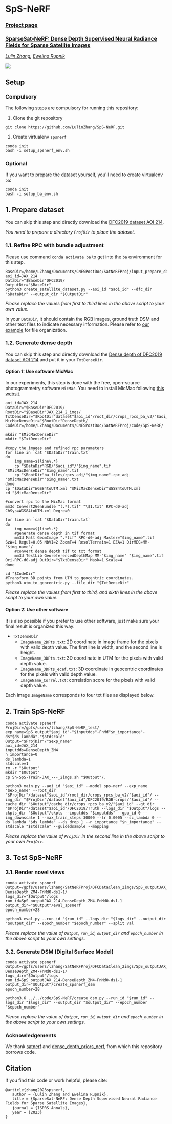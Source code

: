 # SpS-NeRF

### [Project page](https://erupnik.github.io/SparseSatNerf.html)

### [SparseSat-NeRF: Dense Depth Supervised Neural Radiance Fields for Sparse Satellite Images](https://blank)
*[Lulin Zhang](https://scholar.google.com/citations?user=tUebgRIAAAAJ&hl=fr&oi=ao),
[Ewelina Rupnik](https://erupnik.github.io/)*

![](documents/teaser.png)


## Setup
### Compulsory
The following steps are compulsory for running this repository:
1. Clone the git repository 
```
git clone https://github.com/LulinZhang/SpS-NeRF.git
```

2. Create virtualenv `spsnerf`
```
conda init
bash -i setup_spsnerf_env.sh
```

### Optional
If you want to prepare the dataset yourself, you'll need to create virtualenv `ba`:
```
conda init
bash -i setup_ba_env.sh
```

## 1. Prepare dataset
You can skip this step and directly download the [DFC2019 dataset AOI 214](https://drive.google.com/file/d/1LXfkxe_d3WSVgxK5y8q4Si-sUF6Fvv-R/view?usp=sharing).

*You need to prepare a directory `ProjDir` to place the dataset.*

### 1.1. Refine RPC with bundle adjustment
Please use command `conda activate ba` to get into the `ba` environment for this step.
```
BaseDir=/home/LZhang/Documents/CNESPostDoc/SatNeRFProj/input_prepare_data/
aoi_id=JAX_214
DataDir="$BaseDir"DFC2019/
OutputDir="$BaseDir"
python3 create_satellite_dataset.py --aoi_id "$aoi_id" --dfc_dir "$DataDir" --output_dir "$OutputDir" 
```

*Please replace the values from first to third lines in the above script to your own value.*

In your `DataDir`, it should contain the RGB images, ground truth DSM and other text files to indicate necessary information. Please refer to [our example](https://drive.google.com/file/d/1kVuEKONJamt1R9caxY-zJFVQXgbiQDsM/view?usp=sharing) for file organization.

### 1.2. Generate dense depth
You can skip this step and directly download the [Dense depth of DFC2019 dataset AOI 214](https://drive.google.com/file/d/1L7PmSCaNvQGtk6mNyfufp3z8hbzSNiQM/view?usp=sharing) and put it in your `TxtDenseDir`.

#### Option 1: Use software MicMac
In our experiments, this step is done with the free, open-source photogrammetry software `MicMac`. You need to install MicMac following [this websit](https://github.com/micmacIGN/micmac).
```
aoi_id=JAX_214
DataDir="$BaseDir"DFC2019/
RootDir="$BaseDir"JAX_214_2_imgs/
TxtDenseDir="$RootDir"dataset"$aoi_id"/root_dir/crops_rpcs_ba_v2/"$aoi_id"/DenseDepth_ZM4/
MicMacDenseDir="$RootDir"DenseDepth/
CodeDir=/home/LZhang/Documents/CNESPostDoc/SatNeRFProj/code/SpS-NeRF/

mkdir "$MicMacDenseDir"
mkdir "$TxtDenseDir"

#copy the images and refined rpc parameters
for line in `cat "$DataDir"train.txt`
do
	img_name=${line%.*}
	cp "$DataDir"RGB/"$aoi_id"/"$img_name".tif "$MicMacDenseDir""$img_name".tif
	cp "$RootDir"ba_files/rpcs_adj/"$img_name".rpc_adj "$MicMacDenseDir""$img_name".txt
done
cp "$DataDir"WGS84toUTM.xml "$MicMacDenseDir"WGS84toUTM.xml
cd "$MicMacDenseDir"

#convert rpc to the MicMac format
mm3d Convert2GenBundle "(.*).tif" "\$1.txt" RPC-d0-adj ChSys=WGS84toUTM.xml Degre=0

for line in `cat "$DataDir"train.txt`
do
	img_name=${line%.*}
	#generate dense depth in tif format
	mm3d Malt GeomImage ".*tif" RPC-d0-adj Master="$img_name".tif SzW=1 Regul=0.05 NbVI=2 ZoomF=4 ResolTerrain=1 EZA=1 DirMEC=MM-"$img_name"/
	#convert dense depth tif to txt format
	mm3d TestLib GeoreferencedDepthMap MM-"$img_name" "$img_name".tif Ori-RPC-d0-adj OutDir="$TxtDenseDir" Mask=1 Scale=4
done

cd "$CodeDir"
#Transform 3D points from UTM to geocentric coordinates.
python3 utm_to_geocentric.py --file_dir "$TxtDenseDir"
```

*Please replace the values from first to third, and sixth lines in the above script to your own value.*

#### Option 2: Use other software
It is also possible if you prefer to use other software, just make sure your final result is organized this way:
- `TxtDenseDir`
  - `ImageName_2DPts.txt`: 2D coordinate in image frame for the pixels with valid depth value. The first line is width, and the second line is height.
  - `ImageName_3DPts.txt`: 3D coordinate in UTM for the pixels with valid depth value.
  - `ImageName_3DPts_ecef.txt`: 3D coordinate in geocentric coordinates for the pixels with valid depth value.
  - `ImageName_Correl.txt`: correlation score for the pixels with valid depth value.

Each image `ImageName` corresponds to four txt files as displayed below.

## 2. Train SpS-NeRF
```
conda activate spsnerf
ProjDir=/gpfs/users/lzhang/SpS-NeRF_test/
exp_name=SpS_output"$aoi_id"-"$inputdds"-FnMd"$n_importance"-ds"$ds_lambda"-"$stdscale"
Output="$ProjDir"/"$exp_name"
aoi_id=JAX_214
inputdds=DenseDepth_ZM4
n_importance=0
ds_lambda=1
stdscale=1
rm -r "$Output"
mkdir "$Output"
cp Sh-SpS-Train-JAX_---_2imgs.sh "$Output"/.    

python3 main.py --aoi_id "$aoi_id" --model sps-nerf --exp_name "$exp_name" --root_dir "$ProjDir"/dataset"$aoi_id"/root_dir/crops_rpcs_ba_v2/"$aoi_id"/ --img_dir "$ProjDir"/dataset"$aoi_id"/DFC2019/RGB-crops/"$aoi_id"/ --cache_dir "$Output"/cache_dir/crops_rpcs_ba_v2/"$aoi_id" --gt_dir "$ProjDir"/dataset"$aoi_id"/DFC2019/Truth --logs_dir "$Output"/logs --ckpts_dir "$Output"/ckpts --inputdds "$inputdds" --gpu_id 0 --img_downscale 1 --max_train_steps 30000 --lr 0.0005 --sc_lambda 0 --ds_lambda "$ds_lambda" --ds_drop 1 --n_importance "$n_importance" --stdscale "$stdscale" --guidedsample --mapping    
```

*Please replace the value of `ProjDir` in the second line in the above script to your own `ProjDir`.*

## 3. Test SpS-NeRF
### 3.1. Render novel views
```
conda activate spsnerf
Output=/gpfs/users/lzhang/SatNeRFProj/DFCDataClean_2imgs/SpS_outputJAX_214-DenseDepth_ZM4-FnMd0-ds1-1/
logs_dir="$Output"/logs
run_id=SpS_outputJAX_214-DenseDepth_ZM4-FnMd0-ds1-1
output_dir="$Output"/eval_spsnerf
epoch_number=28

python3 eval.py --run_id "$run_id" --logs_dir "$logs_dir" --output_dir "$output_dir" --epoch_number "$epoch_number" --split val
```

*Please replace the value of `Output`, `run_id`, `output_dir` and `epoch_number` in the above script to your own settings.*

### 3.2. Generate DSM (Digital Surface Model)
```
conda activate spsnerf
Output=/gpfs/users/lzhang/SatNeRFProj/DFCDataClean_2imgs/SpS_outputJAX_214-DenseDepth_ZM4-FnMd0-ds1-1/
logs_dir="$Output"/logs
run_id=SpS_outputJAX_214-DenseDepth_ZM4-FnMd0-ds1-1
output_dir="$Output"/create_spsnerf_dsm
epoch_number=28

python3.6 ../../code/SpS-NeRF/create_dsm.py --run_id "$run_id" --logs_dir "$logs_dir" --output_dir "$output_dir" --epoch_number "$epoch_number"
```

*Please replace the value of `Output`, `run_id`, `output_dir` and `epoch_number` in the above script to your own settings.*


### Acknowledgements
We thank [satnerf](https://github.com/centreborelli/satnerf) and [dense_depth_priors_nerf](https://github.com/barbararoessle/dense_depth_priors_nerf), from which this repository borrows code. 

## Citation
If you find this code or work helpful, please cite:
```
@article{zhang2023spsnerf,
   author = {Lulin Zhang and Ewelina Rupnik},
   title = {SparseSat-NeRF: Dense Depth Supervised Neural Radiance Fields for Sparse Satellite Images},
   journal = {ISPRS Annals},
   year = {2023}
}
```
